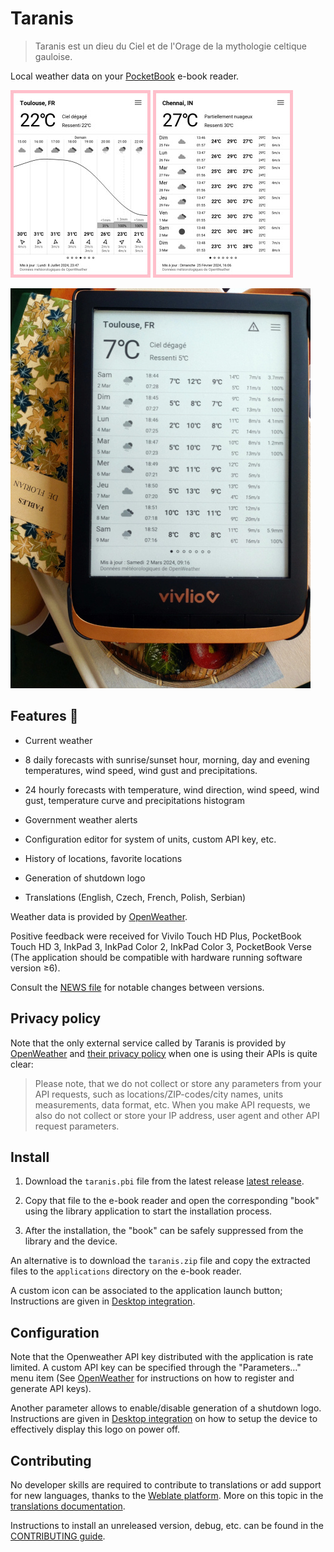 # Taranis

> Taranis est un dieu du Ciel et de l'Orage de la mythologie celtique
> gauloise.

Local weather data on your [PocketBook](https://pocketbook.ch/en-ch)
e-book reader.

![Hourly forecast screenshot](./docs/screenshot-hourly-forecast.jpg) ![Daily forecast screenshot](./docs/screenshot-daily-forecast.jpg)

![Application running on Vivlio reader](./docs/application-running-vivlio-reader.jpg)

## Features 🥳

* Current weather

* 8 daily forecasts with sunrise/sunset hour, morning, day and evening
  temperatures, wind speed, wind gust and precipitations.

* 24 hourly forecasts with temperature, wind direction, wind speed,
  wind gust, temperature curve and precipitations histogram
  
* Government weather alerts
  
* Configuration editor for system of units, custom API key, etc.

* History of locations, favorite locations

* Generation of shutdown logo

* Translations (English, Czech, French, Polish, Serbian)

Weather data is provided by [OpenWeather](https://openweather.co.uk).

Positive feedback were received for Vivilo Touch HD Plus, PocketBook
Touch HD 3, InkPad 3, InkPad Color 2, InkPad Color 3, PocketBook Verse
(The application should be compatible with hardware running software
version ≥6).

Consult the [NEWS file](NEWS.md) for notable changes between versions.

## Privacy policy

Note that the only external service called by Taranis is provided by
[OpenWeather](https://openweather.co.uk) and [their privacy
policy](https://openweather.co.uk/privacy-policy) when one is using
their APIs is quite clear:

>  Please note, that we do not collect or store any parameters from
>  your API requests, such as locations/ZIP-codes/city names, units
>  measurements, data format, etc. When you make API requests, we also
>  do not collect or store your IP address, user agent and other API
>  request parameters.

## Install

1. Download the `taranis.pbi` file from the latest release [latest
   release](https://github.com/orontee/taranis/releases/latest).
   
2. Copy that file to the e-book reader and open the corresponding
   "book" using the library application to start the installation
   process.
   
3. After the installation, the "book" can be safely suppressed from
   the library and the device.

An alternative is to download the `taranis.zip` file and copy the
extracted files to the `applications` directory on the e-book reader.
   
A custom icon can be associated to the application launch button;
Instructions are given in [Desktop
integration](./docs/desktop_integration.md#application-icon).

## Configuration

Note that the Openweather API key distributed with the application is
rate limited. A custom API key can be specified through the
"Parameters…" menu item (See [OpenWeather](https://openweathermap.org)
for instructions on how to register and generate API keys).

Another parameter allows to enable/disable generation of a shutdown
logo. Instructions are given in [Desktop
integration](./docs/desktop_integration.md#shutdown-logo) on how to
setup the device to effectively display this logo on power off.

## Contributing

No developer skills are required to contribute to translations or add
support for new languages, thanks to the [Weblate
platform](https://hosted.weblate.org/projects/taranis/taranis/). More
on this topic in the [translations
documentation](./po/README.md).

Instructions to install an unreleased version, debug, etc. can be
found in the [CONTRIBUTING guide](./CONTRIBUTING.md).

